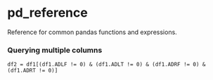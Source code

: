 # pd_reference
Reference for common pandas functions and expressions.


### Querying multiple columns  

`df2 = df1[(df1.ADLF != 0) & (df1.ADLT != 0) & (df1.ADRF != 0) & (df1.ADRT != 0)]`